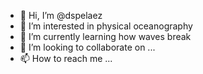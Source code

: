 - 👋 Hi, I’m @dspelaez
- 👀 I’m interested in physical oceanography
- 🌱 I’m currently learning how waves break
- 💞️ I’m looking to collaborate on ...
- 📫 How to reach me ...

<!---
dspelaez/dspelaez is a ✨ special ✨ repository because its `README.md` (this file) appears on your GitHub profile.
You can click the Preview link to take a look at your changes.
--->
